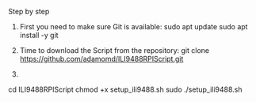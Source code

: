 Step by step

1. First you need to make sure Git is available:
sudo apt update
sudo apt install -y git

2. Time to download the Script from the repository:
git clone https://github.com/adamomd/ILI9488RPIScript.git

3. 
cd ILI9488RPIScript
chmod +x setup_ili9488.sh
sudo ./setup_ili9488.sh
